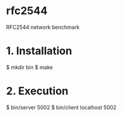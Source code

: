 rfc2544
=======

RFC2544 network benchmark


# 1. Installation
$ mkdir bin
$ make

# 2. Execution
$ bin/server 5002
$ bin/client localhost 5002
